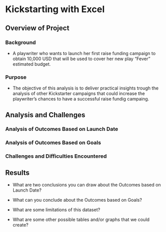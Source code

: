 # Kickstarting with Excel

## Overview of Project

### Background

- A playwriter who wants to launch her first raise funding campaign to obtain 10,000 USD that will be used to cover her new play “Fever” estimated budget.

### Purpose

- The objective of this analysis is to deliver practical insights trough the analysis of other Kickstarter campaigns that could increase the playwriter’s chances to have a successful raise fundig campaing.

## Analysis and Challenges

### Analysis of Outcomes Based on Launch Date

### Analysis of Outcomes Based on Goals

### Challenges and Difficulties Encountered

## Results

- What are two conclusions you can draw about the Outcomes based on Launch Date?

- What can you conclude about the Outcomes based on Goals?

- What are some limitations of this dataset?

- What are some other possible tables and/or graphs that we could create?
